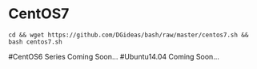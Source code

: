 # CentOS7
    
    cd && wget https://github.com/DGideas/bash/raw/master/centos7.sh && bash centos7.sh
    
#CentOS6 Series
Coming Soon...
#Ubuntu14.04
Coming Soon...

